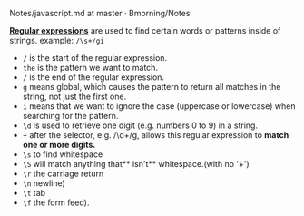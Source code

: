 Notes/javascript.md at master · Bmorning/Notes

[**Regular expressions**](https://developer.mozilla.org/en-US/docs/Web/JavaScript/Guide/Regular_Expressions) are used to find certain words or patterns inside of strings. example: `/\s+/gi`

* `/`  is the start of the regular expression.
* `the` is the pattern we want to match.
* `/` is the end of the regular expression.
* `g` means global, which causes the pattern to return all matches in the string, not just the first one.
* `i` means that we want to ignore the case \(uppercase or lowercase\) when searching for the pattern.
* `\d` is used to retrieve one digit \(e.g. numbers 0 to 9\) in a string.
* `+` after the selector, e.g. /\d+/g, allows this regular expression to **match one or more digits.**
* `\s` to find whitespace
* `\S` will match anything that\*\* isn't\*\* whitespace.\(with no '+'\)
* `\r`  the carriage return
* `\n`  newline\)
* `\t`  tab
* `\f`  the form feed\).



